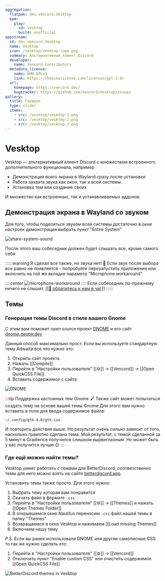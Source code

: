 ```yaml
---
aggregation:
  flatpak: dev.vencord.Vesktop
  epm:
    play:
      id: vesktop
      build: unofficial
appstream:
  id: dev.vencord.Vesktop
  name: Vesktop
  icon: /vesktop/vesktop-logo.png
  summary: Альтернативный клиент Discord
  developer:
    name: Vencord Contributors
  metadata_license:
    name: GNU GPLv3
    link: https://choosealicense.com/licenses/gpl-3.0/
  url:
    homepage: https://vencord.dev/
    bugtracker: https://github.com/Vencord/Vesktop/issues
gallery:
  title: Галерея
  type: slider
  items:
    - src: /vesktop/vesktop-1.png
    - src: /vesktop/vesktop-2.png
    - src: /vesktop/vesktop-3.png
---
```


# Vesktop

Vesktop — альтернативный клиент Discord c множеством встроенного дополнительного функционала, например

- Демонстрация всего экрана в Wayland сразу после установки
- Работа захвата звука как окон, так и всей системы
- Установка тем или создание своих

И множество как встроенных, так и устанавливаемых аддонов.

<AGWGallery />

<!--@include: @apps/_parts/install/content-flatpak.md-->
<!--@include: @apps/_parts/install/content-epm-play.md-->

## Демонстрация экрана в Wayland со звуком

Для того, чтобы поделиться звуком всей системы достаточно в окне настроек демонстрации выбрать пункт "Entire System"

![share-system-sound](/vesktop/vesktop-share-system-1.gif)

После этого ваш собеседник должен будет слышать все, кроме самого себя

::::::warning Я сделал все также, но звука нет! :smiling_face_with_tear:
Если звук после выбора все равно не появляется - попробуйте перезапустить приложение или включить на той же вкладке параметр "Microphone workaround"

::::center
![microphone-workaround](/vesktop/microphone-workaround.png)
::::
Если собеседник по-прежнему ничего не слышит, [[[:speech_balloon: обратитесь к нам в чат]]](https://t.me/alt_gnome_chat)
::::::

## Темы

### Генерация темы Discord в стиле вашего Gnome

С этим вам поможет open source проект [DNOME](https://github.com/GeopJr/DNOME) и его сайт [dnome.geopjr.dev](https://dnome.geopjr.dev/)

Данный способ максимально прост. Если вы используете стандартную тему Adwaita все что нужно это:

1. Открыть сайт проекта
2. Нажать [[Compile]]
3. Перейти в "Настройки пользователя" [[:gear:]] -> [[Vencord]] -> [[Open QuickCSS File]]
4. Вставить содержимое с сайта

![DNOME](/vesktop/theme-DNOME-1.gif 'Процесс генерации с использованием DNOME')

:::tip Поддержка кастомных тем Gnome :paintbrush:
Также сайт может попытаться создать тему на основе вашей темы Gnome
Для этого вам нужно вставить в поле для ввода содержимое файла:

`~/.config/gtk-4.0/gtk.css`

И повторить действия выше. Но результат очень сильно зависит от того, насколько грамотно сделана тема.
Мой результат, с темой сделанной за 5 минут в Gradience получился слишком вырвиглазным.
Но может быть у вас получится лучше :wink:
:::

### Где ещё можно найти темы?

Vesktop умеет работать с темами для BetterDiscord, соответственно темы для него можно взять на сайте [betterdiscord.app](https://betterdiscord.app/themes).

Установить темы также просто. Для этого нужно:

1. Выбрать тему которая вам понравится
2. Скачать файл в формате `.css`
3. Перейти в "Настройки пользователя" [[:gear:]] -> [[Themes]] и нажать [[Open Themes Folder]]
4. В открывшемся окне Nautilus переносим `.css` файл нашей темы в папку "Themes"
5. Возвращаемся в окно Vesktop и нажимаем [[Load missing Themes]]
6. Включаем нашу тему

P.S. Если вы ранее использовали DNOME или другие самописные CSS то так же нужно сделать это:

1. Перейти в "Настройки пользователя" [[:gear:]] -> [[Vencord]]
2. Отключить пункт "Enable custom CSS" или очистить содержимое [[Open QuickCSS File]]

![BetterDiscord themes in Vesktop](/vesktop/themes-better-1.gif 'Установка тем для BetterDiscord')
